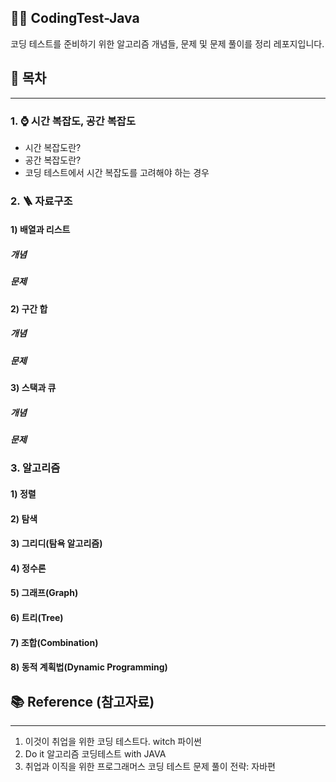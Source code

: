 ## 🏃🏻 CodingTest-Java
코딩 테스트를 준비하기 위한 알고리즘 개념들, 문제 및 문제 풀이를 정리 레포지입니다.

## 🚧 목차

---

### 1. ⌚️ 시간 복잡도, 공간 복잡도

- 시간 복잡도란?
- 공간 복잡도란?
- 코딩 테스트에서 시간 복잡도를 고려해야 하는 경우

### 2. 🪜 자료구조

#### 1) 배열과 리스트

##### 개념

##### 문제

#### 2) 구간 합

##### 개념

##### 문제

#### 3) 스택과 큐

##### 개념

##### 문제

### 3. 알고리즘

#### 1) 정렬

#### 2) 탐색

#### 3) 그리디(탐욕 알고리즘)

#### 4) 정수론

#### 5) 그래프(Graph)

#### 6) 트리(Tree)

#### 7) 조합(Combination)

#### 8) 동적 계획법(Dynamic Programming)


## 📚 Reference (참고자료)

---

1. 이것이 취업을 위한 코딩 테스트다. witch 파이썬
2. Do it 알고리즘 코딩테스트 with JAVA
3. 취업과 이직을 위한 프로그래머스 코딩 테스트 문제 풀이 전략: 자바편
